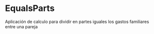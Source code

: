 # EqualsParts
Aplicación de calculo para dividir en partes iguales los  gastos familiares entre una pareja
